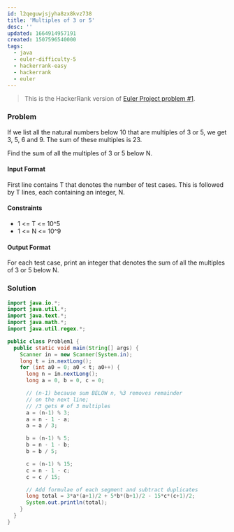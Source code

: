 ```yaml
---
id: l2qeguwjsjyha8zx8kvz738
title: 'Multiples of 3 or 5'
desc: ''
updated: 1664914957191
created: 1507596540000
tags:
  - java
  - euler-difficulty-5
  - hackerrank-easy
  - hackerrank
  - euler
---
```


> This is the HackerRank version of [Euler Project problem #1](https://www.hackerrank.com/contests/projecteuler/challenges/euler001/problem).

### Problem

If we list all the natural numbers below 10 that are multiples of 3 or 5, we get 3, 5, 6 and 9. The sum of these multiples is 23.

Find the sum of all the multiples of 3 or 5 below N.

#### Input Format

First line contains T that denotes the number of test cases. This is followed by T lines, each containing an integer, N.

#### Constraints

- 1 <= T <= 10^5
- 1 <= N <= 10^9

#### Output Format

For each test case, print an integer that denotes the sum of all the multiples of 3 or 5 below N.

### Solution

```java
import java.io.*;
import java.util.*;
import java.text.*;
import java.math.*;
import java.util.regex.*;

public class Problem1 {
  public static void main(String[] args) {
    Scanner in = new Scanner(System.in);
    long t = in.nextLong();
    for (int a0 = 0; a0 < t; a0++) {
      long n = in.nextLong();
      long a = 0, b = 0, c = 0;

      // (n-1) because sum BELOW n, %3 removes remainder
      // on the next line;
      // /3 gets # of 3 multiples
      a = (n-1) % 3;
      a = n - 1 - a;
      a = a / 3;

      b = (n-1) % 5;
      b = n - 1 - b;
      b = b / 5;

      c = (n-1) % 15;
      c = n - 1 - c;
      c = c / 15;

      // Add formulae of each segment and subtract duplicates
      long total = 3*a*(a+1)/2 + 5*b*(b+1)/2 - 15*c*(c+1)/2;
      System.out.println(total);
    }
  }
}
```
